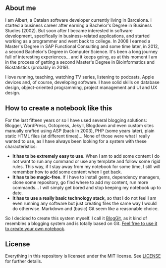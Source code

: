 ## About me

I am Albert, a Catalan software developer currently living in Barcelona. I started a business career after earning a Bachelor's Degree in Business Studies (2002). But soon after I became interested in software development, specifically in business-related applications, and started working as a programmer and went back to college. In 2008 I earned a Master's Degree in SAP Functional Consulting and some time later, in 2012, a second Bachelor's Degree in Computer Science. It's been a long journey full of interesting experiences... and it keeps going, as at this moment I am in the process of getting a second Master's Degree in Bioinformatics and Biostatistics (probably in 2019).

I love running, teaching, watching TV series, listening to podcasts, Apple devices and, of course, developing software. I have solid skills on database design, object-oriented programming, project management and UI and UX design.

## How to create a notebook like this

For the last fifteen years or so I have used several blogging solutions: Blogger, WordPress, Octopress, Jekyll, Blogdown and even custom sites manually crafted using ASP (back in 2003), PHP (some years later), plain static HTML files (at different times)... None of those were what I really wanted to use, as I have always been looking for a system with these characteristics:

* __It has to be extremely easy to use__. When I am to add some content I do not want to run any command or use any template and follow some rigid rules. This way, if I stay away from my notebook for some time, I still will remember how to add some content when I get back. 
* __It has to be magic-free__. If I have to install gems, dependency managers, clone some repository, go find where to add my content, run more commands... I will simply get bored and stop keeping my notebook up to date.
* __It has to use a really basic technology stack__, so that I do not feel I am even running any software but just creating files the same way I would do otherwise. Markdown and (basic) Git seem like a reasonable choice.

So I decided to create this system myself. I call it [BlogGit](https://github.com/almata/BlogGit), as it kind of resembles a blogging system and is totally based on Git. [Feel free to use it to create your own notebook](https://github.com/almata/BlogGit).

## License

Everything in this repository is licensed under the MIT license. See [LICENSE](LICENSE) for further details.
